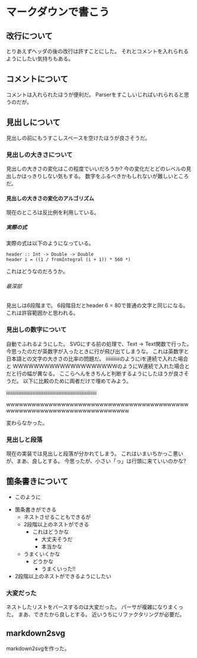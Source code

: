 マークダウンで書こう
====================

改行について
------------

とりあえずヘッダの後の改行は許すことにした。
それとコメントを入れられるようにしたい気持ちもある。

コメントについて
----------------

コメントは入れられたほうが便利だ。
Parserをすこしいじればいれられると思うのだが。

見出しについて
--------------

見出しの前にもうすこしスペースを空けたほうが良さそうだ。

### 見出しの大きさについて

見出しの大きさの変化はこの程度でいいだろうか?
今の変化だとどのレベルの見出しかはっきりしない気もする。
数字をふるべきかもしれないが難しいところだ。

#### 見出しの大きさの変化のアルゴリズム

現在のところは反比例を利用している。

##### 実際の式

実際の式は以下のようになっている。

    header :: Int -> Double -> Double
    header i = ((1 / fromIntegral (i + 1)) * 560 *)

これはどうなのだろうか。

###### 最深部

見出しは6段階まで。
6段階目だとheader 6 = 80で普通の文字と同じになる。
これは許容範囲かと思われる。

### 見出しの数字について

自動でふれるようにした。
SVGにする前の処理で、Text -> Text関数で行った。
今思ったのだが英数字が入ったときに行が飛び出てしまうな。
これは英数字と日本語との文字の大きさの比率の問題だ。
iiiiiiiiiiiのようにiを連続で入れた場合と
WWWWWWWWWWWWWWWWWWWWのようにW連続で入れた場合とだと行の幅が異なる。
ここらへんをきちんと判断するようにしたほうが良さそうだ。
以下に比較のために両者だけで埋めてみよう。

iiiiiiiiiiiiiiiiiiiiiiiiiiiiiiiiiiiiiiiiiiiiiiiiiiiiiiiiiiiiiiiiiiiiiiii

wwwwwwwwwwwwwwwwwwwwwwwwwwwwwwwwwwwwwwwwwwwwwwwwwwwwwwwwwwwwwwwwwwwwwwww

変わらなかった。

### 見出しと段落

現在の実装では見出しと段落が分かれてしまう。
これはいまいちかっこ悪いが、まあ、良しとする。
今思ったが、小さい「っ」は行頭に来ていいのかな?

箇条書きについて
----------------
- このように
* 箇条書きができる
    - ネストさせることもできるが
    - 2段階以上のネストができる
        * これはどうかな
            - 大丈夫そうだ
            - 本当かな
    - うまくいくかな
        - どうかな
             + うまくいった!!
* 2段階以上のネストができるようにしたい
### 大変だった

ネストしたリストをパースするのは大変だった。
パーサが複雑になりまくった。
まあ、できたから良しとする。
近いうちにリファクタリングが必要だ。

markdown2svg
------------

markdown2svgを作った。
